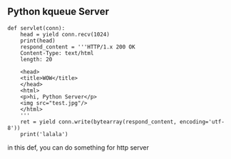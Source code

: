 ## Python kqueue Server

~~~
def servlet(conn):
    head = yield conn.recv(1024)
    print(head)
    respond_content = '''HTTP/1.x 200 OK
    Content-Type: text/html
    length: 20

    <head>
    <title>WOW</title>
    </head>
    <html>
    <p>hi, Python Server</p>
    <img src="test.jpg"/>
    </html>
    '''
    ret = yield conn.write(bytearray(respond_content, encoding='utf-8'))
    print('lalala')
~~~

in this def, you can do something for http server